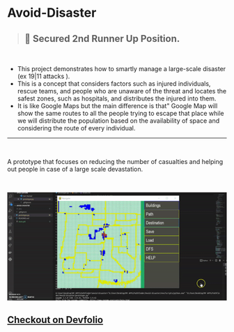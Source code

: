 # Avoid-Disaster

> ## 🥉 Secured 2nd Runner Up Position.

<br>

* This project demonstrates how to smartly manage a large-scale disaster (ex 19|11 attacks ). 
* This is a concept that considers factors such as injured individuals, rescue teams, and people who are unaware of the threat and locates the safest zones, such as hospitals, and distributes the injured into them. 
* It is like Google Maps but the main difference is that" Google Map will show the same routes to all the people trying to escape that place while we will distribute the population based on the availability of space and considering the route of every individual.


---

<br>

A prototype that focuses on reducing the number of casualties and helping out people in case of a large scale devastation.

<br>

![](Images/path.gif)

<a href="https://devfolio.co/submissions/linedge-4e41"><h2>Checkout on Devfolio</h2></a>






